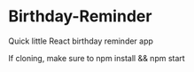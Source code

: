 # Birthday-Reminder
Quick little React birthday reminder app

If cloning, make sure to npm install && npm start

